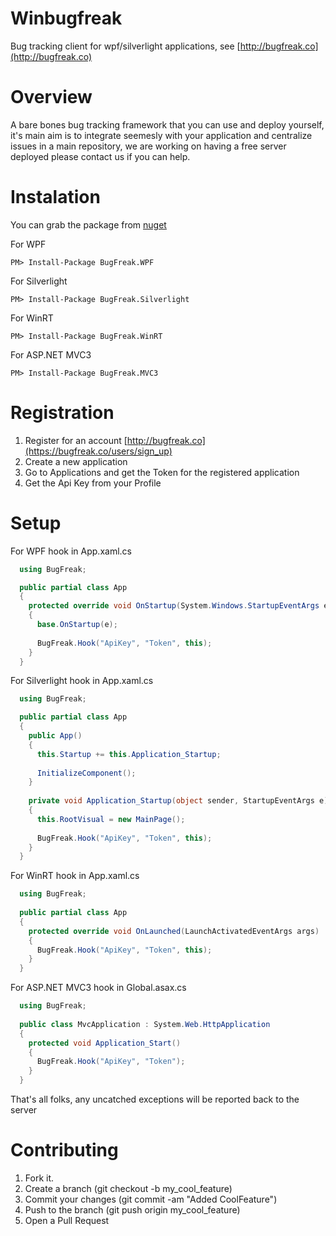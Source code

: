 Winbugfreak
===========

Bug tracking client for wpf/silverlight applications, see [http://bugfreak.co](http://bugfreak.co)

Overview
========

A bare bones bug tracking framework that you can use and deploy yourself, it's main aim is to integrate seemesly 
with your application and centralize issues in a main repository, we are working on having a free server deployed
please contact us if you can help.

Instalation
===========

You can grab the package from [nuget](http://www.nuget.org/)

For WPF
```
PM> Install-Package BugFreak.WPF
```

For Silverlight
```
PM> Install-Package BugFreak.Silverlight
```

For WinRT
```
PM> Install-Package BugFreak.WinRT
```

For ASP.NET MVC3
```
PM> Install-Package BugFreak.MVC3
```

Registration
============

1. Register for an account [http://bugfreak.co](https://bugfreak.co/users/sign_up)
2. Create a new application
3. Go to Applications and get the Token for the registered application
4. Get the Api Key from your Profile

Setup
=============

For WPF hook in App.xaml.cs
```csharp
  using BugFreak;

  public partial class App
  {
    protected override void OnStartup(System.Windows.StartupEventArgs e)
    {
      base.OnStartup(e);
	 
      BugFreak.Hook("ApiKey", "Token", this);
    }
  }

```

For Silverlight hook in App.xaml.cs

```csharp
  using BugFreak;

  public partial class App
  {
    public App()
    {
      this.Startup += this.Application_Startup;
      
      InitializeComponent();
    }
    
    private void Application_Startup(object sender, StartupEventArgs e)
    {
      this.RootVisual = new MainPage();
    	  
      BugFreak.Hook("ApiKey", "Token", this);
    }
  }
```

For WinRT hook in App.xaml.cs

```csharp
  using BugFreak;
    
  public partial class App
  {
    protected override void OnLaunched(LaunchActivatedEventArgs args)
    {
      BugFreak.Hook("ApiKey", "Token", this);
    }
  }
```

For ASP.NET MVC3 hook in Global.asax.cs

```csharp
  using BugFreak;
  
  public class MvcApplication : System.Web.HttpApplication
  {
    protected void Application_Start()
    {
      BugFreak.Hook("ApiKey", "Token");
    }
  }
```

That's all folks, any uncatched exceptions will be reported back to the server

Contributing
============

1. Fork it.
2. Create a branch (git checkout -b my_cool_feature)
3. Commit your changes (git commit -am "Added CoolFeature")
4. Push to the branch (git push origin my_cool_feature)
5. Open a Pull Request
